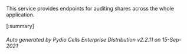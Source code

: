 






This service provides endpoints for auditing shares across the whole application.

[:summary]

###### Auto generated by Pydio Cells Enterprise Distribution v2.2.11 on 15-Sep-2021
